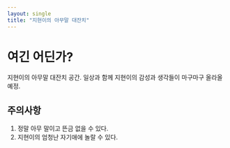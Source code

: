 ```yaml
---
layout: single
title: "지현이의 아무말 대잔치"
---
```


# 여긴 어딘가?

지현이의 아무말 대잔치 공간. 일상과 함께 지현이의 감성과 생각들이 마구마구 올라올 예정.

## 주의사항

1. 정말 아무 말이고 뜬금 없을 수 있다.
2. 지현이의 엄청난 자기애에 놀랄 수 있다.
